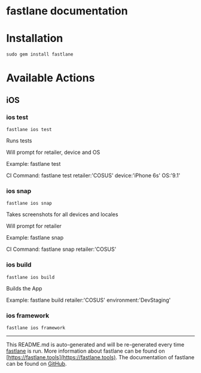 fastlane documentation
================
# Installation
```
sudo gem install fastlane
```
# Available Actions
## iOS
### ios test
```
fastlane ios test
```
Runs tests

Will prompt for retailer, device and OS

Example: fastlane test

CI Command: fastlane test retailer:'COSUS' device:'iPhone 6s' OS:'9.1'
### ios snap
```
fastlane ios snap
```
Takes screenshots for all devices and locales

Will prompt for retailer

Example: fastlane snap

CI Command: fastlane snap retailer:'COSUS'
### ios build
```
fastlane ios build
```
Builds the App

Example: fastlane build retailer:'COSUS' environment:'DevStaging'
### ios framework
```
fastlane ios framework
```


----

This README.md is auto-generated and will be re-generated every time [fastlane](https://fastlane.tools) is run.
More information about fastlane can be found on [https://fastlane.tools](https://fastlane.tools).
The documentation of fastlane can be found on [GitHub](https://github.com/fastlane/fastlane/tree/master/fastlane).
